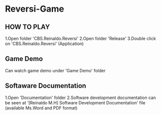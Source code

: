 # Reversi-Game
## HOW TO PLAY
1.Open folder 'CBS.Reinaldo.Reversi'
2.Open folder 'Release'
3.Double click on 'CBS.Reinaldo.Reversi' (Application)

## Game Demo
Can watch game demo under 'Game Demo' folder

## Softaware Documentation
1.Open 'Documentation'  folder
2.Software development documentation can be seen at '[Reinaldo M.H] Software Development Documentation' file (available Ms.Word and PDF format)